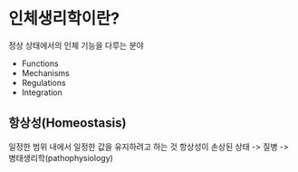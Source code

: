 # 인체생리학이란?
정상 상태에서의 인체 기능을 다루는 분야
- Functions
- Mechanisms
- Regulations
- Integration
## 항상성(Homeostasis)
일정한 범위 내에서 일정한 값을 유지하려고 하는 것
항상성이 손상된 상태 -> 질병 -> 병태생리학(pathophysiology)